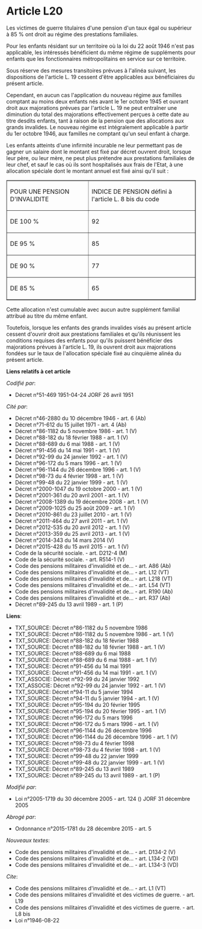 # Article L20

Les victimes de guerre titulaires d'une pension d'un taux égal ou supérieur à 85 % ont droit au régime des prestations
familiales.

Pour les enfants résidant sur un territoire où la loi du 22 août 1946 n'est pas applicable, les intéressés bénéficient du
même régime de suppléments pour enfants que les fonctionnaires métropolitains en service sur ce territoire.

Sous réserve des mesures transitoires prévues à l'alinéa suivant, les dispositions de l'article L. 19 cessent d'être
applicables aux bénéficiaires du présent article.

Cependant, en aucun cas l'application du nouveau régime aux familles comptant au moins deux enfants nés avant le 1er octobre
1945 et ouvrant droit aux majorations prévues par l'article L. 19 ne peut entraîner une diminution du total des majorations
effectivement perçues à cette date au titre desdits enfants, tant à raison de la pension que des allocations aux grands
invalides. Le nouveau régime est intégralement applicable à partir du 1er octobre 1946, aux familles ne comptant qu'un seul
enfant à charge.

Les enfants atteints d'une infirmité incurable ne leur permettant pas de gagner un salaire dont le montant est fixé par
décret ouvrent droit, lorsque leur père, ou leur mère, ne peut plus prétendre aux prestations familiales de leur chef, et
sauf le cas où ils sont hospitalisés aux frais de l'Etat, à une allocation spéciale dont le montant annuel est fixé ainsi
qu'il suit :

<table border="1" width="850">
  <tbody>
    <tr>
      <td>

POUR UNE PENSION D'INVALIDITE

</td>
      <td>

INDICE DE PENSION défini à l'article L. 8 bis du code 

</td>
    </tr>
    <tr>
      <td>

DE 100 %

</td>
      <td>

92

</td>
    </tr>
    <tr>
      <td>

DE 95 %

</td>
      <td>

85

</td>
    </tr>
    <tr>
      <td>

DE 90 %

</td>
      <td>

77

</td>
    </tr>
    <tr>
      <td>

DE 85 %

</td>
      <td>

65

</td>
    </tr>
  </tbody>
</table>

Cette allocation n'est cumulable avec aucun autre supplément familial attribué au titre du même enfant.

Toutefois, lorsque les enfants des grands invalides visés au présent article cessent d'ouvrir droit aux prestations
familiales et qu'ils réunissent les conditions requises des enfants pour qu'ils puissent bénéficier des majorations prévues à
l'article L. 19, ils ouvrent droit aux majorations fondées sur le taux de l'allocation spéciale fixé au cinquième alinéa du
présent article.

**Liens relatifs à cet article**

_Codifié par_:

  - Décret n°51-469 1951-04-24 JORF 26 avril 1951

_Cité par_:

  - Décret n°46-2880 du 10 décembre 1946 - art. 6 (Ab)
  - Décret n°71-612 du 15 juillet 1971 - art. 4 (Ab)
  - Décret n°86-1182 du 5 novembre 1986 - art. 1 (V)
  - Décret n°88-182 du 18 février 1988 - art. 1 (V)
  - Décret n°88-689 du 6 mai 1988 - art. 1 (V)
  - Décret n°91-456 du 14 mai 1991 - art. 1 (V)
  - Décret n°92-99 du 24 janvier 1992 - art. 1 (V)
  - Décret n°96-172 du 5 mars 1996 - art. 1 (V)
  - Décret n°96-1144 du 26 décembre 1996 - art. 1 (V)
  - Décret n°98-73 du 4 février 1998 - art. 1 (V)
  - Décret n°99-48 du 22 janvier 1999 - art. 1 (V)
  - Décret n°2000-1047 du 19 octobre 2000 - art. 1 (V)
  - Décret n°2001-361 du 20 avril 2001 - art. 1 (V)
  - Décret n°2008-1389 du 19 décembre 2008 - art. 1 (V)
  - Décret n°2009-1025 du 25 août 2009 - art. 1 (V)
  - Décret n°2010-861 du 23 juillet 2010 - art. 1 (V)
  - Décret n°2011-464 du 27 avril 2011 - art. 1 (V)
  - Décret n°2012-535 du 20 avril 2012 - art. 1 (V)
  - Décret n°2013-359 du 25 avril 2013 - art. 1 (V)
  - Décret n°2014-343 du 14 mars 2014 (V)
  - Décret n°2015-428 du 15 avril 2015 - art. 1 (V)
  - Code de la sécurité sociale. - art. D212-4 (M)
  - Code de la sécurité sociale. - art. R514-1 (V)
  - Code des pensions militaires d'invalidité et de... - art. A86 (Ab)
  - Code des pensions militaires d'invalidité et de... - art. L12 (VT)
  - Code des pensions militaires d'invalidité et de... - art. L218 (VT)
  - Code des pensions militaires d'invalidité et de... - art. L54 (VT)
  - Code des pensions militaires d'invalidité et de... - art. R190 (Ab)
  - Code des pensions militaires d'invalidité et de... - art. R37 (Ab)
  - Décret n°89-245 du 13 avril 1989 - art. 1 (P)

**Liens**:

  - TXT_SOURCE: Décret n°86-1182 du 5 novembre 1986
  - TXT_SOURCE: Décret n°86-1182 du 5 novembre 1986 - art. 1 (V)
  - TXT_SOURCE: Décret n°88-182 du 18 février 1988
  - TXT_SOURCE: Décret n°88-182 du 18 février 1988 - art. 1 (V)
  - TXT_SOURCE: Décret n°88-689 du 6 mai 1988
  - TXT_SOURCE: Décret n°88-689 du 6 mai 1988 - art. 1 (V)
  - TXT_SOURCE: Décret n°91-456 du 14 mai 1991
  - TXT_SOURCE: Décret n°91-456 du 14 mai 1991 - art. 1 (V)
  - TXT_ASSOCIE: Décret n°92-99 du 24 janvier 1992
  - TXT_ASSOCIE: Décret n°92-99 du 24 janvier 1992 - art. 1 (V)
  - TXT_SOURCE: Décret n°94-11 du 5 janvier 1994
  - TXT_SOURCE: Décret n°94-11 du 5 janvier 1994 - art. 1 (V)
  - TXT_SOURCE: Décret n°95-194 du 20 février 1995
  - TXT_SOURCE: Décret n°95-194 du 20 février 1995 - art. 1 (V)
  - TXT_SOURCE: Décret n°96-172 du 5 mars 1996
  - TXT_SOURCE: Décret n°96-172 du 5 mars 1996 - art. 1 (V)
  - TXT_SOURCE: Décret n°96-1144 du 26 décembre 1996
  - TXT_SOURCE: Décret n°96-1144 du 26 décembre 1996 - art. 1 (V)
  - TXT_SOURCE: Décret n°98-73 du 4 février 1998
  - TXT_SOURCE: Décret n°98-73 du 4 février 1998 - art. 1 (V)
  - TXT_SOURCE: Décret n°99-48 du 22 janvier 1999
  - TXT_SOURCE: Décret n°99-48 du 22 janvier 1999 - art. 1 (V)
  - TXT_SOURCE: Décret n°89-245 du 13 avril 1989
  - TXT_SOURCE: Décret n°89-245 du 13 avril 1989 - art. 1 (P)

_Modifié par_:

  - Loi n°2005-1719 du 30 décembre 2005 - art. 124 () JORF 31 décembre 2005

_Abrogé par_:

  - Ordonnance n°2015-1781 du 28 décembre 2015 - art. 5

_Nouveaux textes_:

  - Code des pensions militaires d'invalidité et de... - art. D134-2 (V)
  - Code des pensions militaires d'invalidité et de... - art. L134-2 (VD)
  - Code des pensions militaires d'invalidité et de... - art. L134-3 (VD)

_Cite_:

  - Code des pensions militaires d'invalidité et de... - art. L1 (VT)
  - Code des pensions militaires d'invalidité et des victimes de guerre. - art. L19
  - Code des pensions militaires d'invalidité et des victimes de guerre. - art. L8 bis
  - Loi n°1946-08-22

